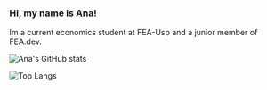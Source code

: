 ### Hi, my name is Ana!

Im a current economics student at FEA-Usp and a junior member of FEA.dev.

![Ana's GitHub stats](https://github-readme-stats.vercel.app/api?username=ana-werneck&show_icons=true&theme=dracula)

![Top Langs](https://github-readme-stats.vercel.app/api/top-langs/?username=ana-werneck)

